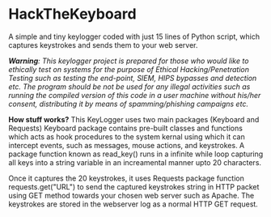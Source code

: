 # HackTheKeyboard
A simple and tiny keylogger coded with just 15 lines of Python script, which captures keystrokes and sends them to your web server.

<i><b>Warning</b>: This keylogger project is prepared for those who would like to ethically test on systems for the purpose of Ethical Hacking/Penetration Testing such as testing the end-point, SIEM, HIPS bypasses and detection etc. The program should be not be used for any illegal activities such as running the compiled version of this code in a user machine without his/her consent, distributing it by means of spamming/phishing campaigns etc.</i>

<b>How stuff works?</b>
This KeyLogger uses two main packages (Keyboard and Requests)
Keyboard package contains pre-built classes and functions which acts as hook procedures to the system kernal using which it can intercept events, such as messages, mouse actions, and keystrokes. 
A package function known as read_key() runs in a infinite while loop capturing all keys into a string variable in an increamental manner upto 20 characters.

Once it captures the 20 keystrokes, it uses Requests package function requests.get("URL") to send the captured keystrokes string in HTTP packet using GET method towards your chosen web server such as Apache. The keystrokes are stored in the webserver log as a normal HTTP GET request.
 
 




 
